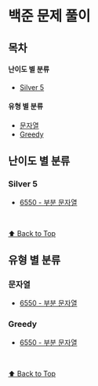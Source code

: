 # 백준 문제 풀이

## 목차

#### 난이도 별 분류

- [Silver 5](#silver-5)

#### 유형 별 분류

- [문자열](#문자열)
- [Greedy](#greedy)

## 난이도 별 분류

### Silver 5

- [6550 - 부분 문자열](./Silver5/부분%20문자열/problem.md)

<br />

[⬆ Back to Top](#목차)
<br />

## 유형 별 분류

### 문자열

- [6550 - 부분 문자열](./Silver5/부분%20문자열/problem.md)

### Greedy

- [6550 - 부분 문자열](./Silver5/부분%20문자열/problem.md)

<br />

[⬆ Back to Top](#목차)
<br />

